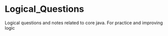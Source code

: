 # Logical_Questions
Logical questions and notes related to core java. For practice and improving logic
